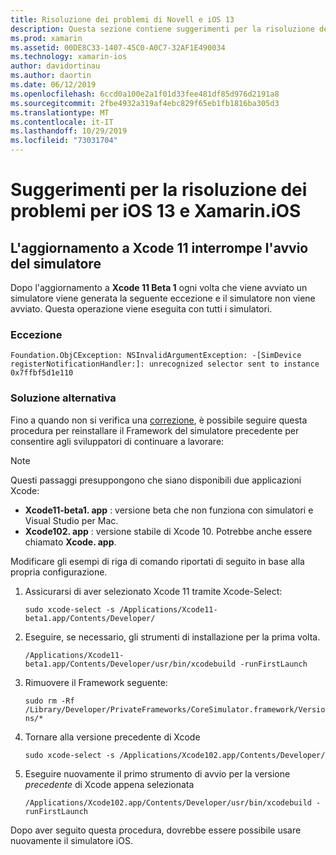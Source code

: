```yaml
---
title: Risoluzione dei problemi di Novell e iOS 13
description: Questa sezione contiene suggerimenti per la risoluzione dei problemi relativi alle funzionalità Novell correlate a iOS 13.
ms.prod: xamarin
ms.assetid: 00DE8C33-1407-45C0-A0C7-32AF1E490034
ms.technology: xamarin-ios
author: davidortinau
ms.author: daortin
ms.date: 06/12/2019
ms.openlocfilehash: 6ccd0a100e2a1f01d33fee481df85d976d2191a8
ms.sourcegitcommit: 2fbe4932a319af4ebc829f65eb1fb1816ba305d3
ms.translationtype: MT
ms.contentlocale: it-IT
ms.lasthandoff: 10/29/2019
ms.locfileid: "73031704"
---
```

# <a name="troubleshooting-tips-for-ios-13-and-xamarinios"></a>Suggerimenti per la risoluzione dei problemi per iOS 13 e Xamarin.iOS

## <a name="updating-to-xcode-11-stops-the-simulator-from-launching"></a>L'aggiornamento a Xcode 11 interrompe l'avvio del simulatore

Dopo l'aggiornamento a **Xcode 11 Beta 1** ogni volta che viene avviato un simulatore viene generata la seguente eccezione e il simulatore non viene avviato. Questa operazione viene eseguita con tutti i simulatori.

### <a name="exception"></a>Eccezione

`Foundation.ObjCException: NSInvalidArgumentException: -[SimDevice registerNotificationHandler:]: unrecognized selector sent to instance 0x7ffbf5d1e110`

### <a name="workaround"></a>Soluzione alternativa

Fino a quando non si verifica una [correzione](https://github.com/xamarin/xamarin-macios/issues/6216), è possibile seguire questa procedura per reinstallare il Framework del simulatore precedente per consentire agli sviluppatori di continuare a lavorare:

> [!NOTE]
> Questi passaggi presuppongono che siano disponibili due applicazioni Xcode:
>
> - **Xcode11-beta1. app** : versione beta che non funziona con simulatori e Visual Studio per Mac.
> - **Xcode102. app** : versione stabile di Xcode 10. Potrebbe anche essere chiamato **Xcode. app**.
>
> Modificare gli esempi di riga di comando riportati di seguito in base alla propria configurazione.

1. Assicurarsi di aver selezionato Xcode 11 tramite Xcode-Select:

   `sudo xcode-select -s /Applications/Xcode11-beta1.app/Contents/Developer/`

2. Eseguire, se necessario, gli strumenti di installazione per la prima volta.

    `/Applications/Xcode11-beta1.app/Contents/Developer/usr/bin/xcodebuild -runFirstLaunch`

3. Rimuovere il Framework seguente:

    `sudo rm -Rf  /Library/Developer/PrivateFrameworks/CoreSimulator.framework/Versions/*`

4. Tornare alla versione precedente di Xcode

   `sudo xcode-select -s /Applications/Xcode102.app/Contents/Developer/`

5. Eseguire nuovamente il primo strumento di avvio per la versione _precedente_ di Xcode appena selezionata

   `/Applications/Xcode102.app/Contents/Developer/usr/bin/xcodebuild -runFirstLaunch`

Dopo aver seguito questa procedura, dovrebbe essere possibile usare nuovamente il simulatore iOS.
